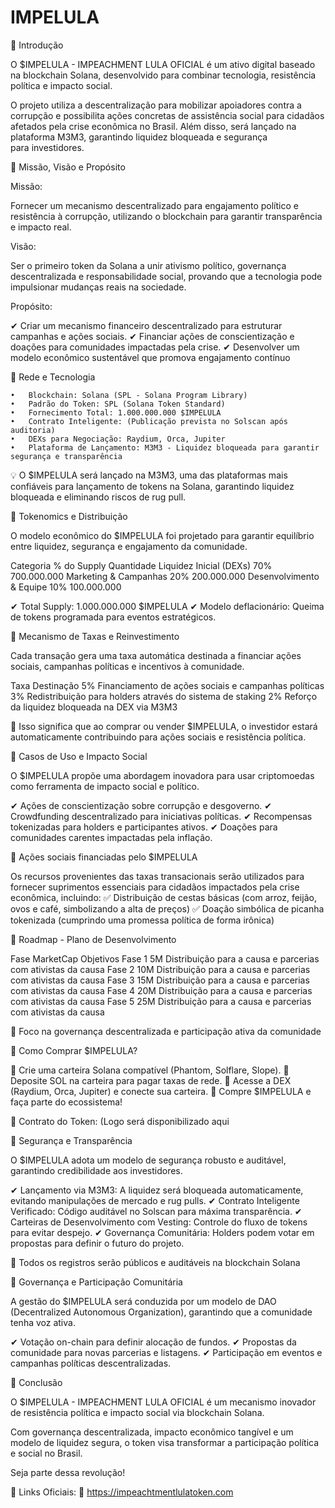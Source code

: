# IMPELULA

📌 Introdução

O $IMPELULA  - IMPEACHMENT LULA OFICIAL é um ativo digital baseado na blockchain Solana, desenvolvido para combinar tecnologia, resistência política e impacto social.

O projeto utiliza a descentralização para mobilizar apoiadores contra a corrupção e possibilita ações concretas de assistência social para cidadãos afetados pela crise econômica no Brasil. Além disso, será lançado na plataforma M3M3, garantindo liquidez bloqueada e segurança para investidores.

📌 Missão, Visão e Propósito

Missão:

Fornecer um mecanismo descentralizado para engajamento político e resistência à corrupção, utilizando o blockchain para garantir transparência e impacto real.

Visão:

Ser o primeiro token da Solana a unir ativismo político, governança descentralizada e responsabilidade social, provando que a tecnologia pode impulsionar mudanças reais na sociedade.

Propósito:

✔ Criar um mecanismo financeiro descentralizado para estruturar campanhas e ações sociais.
✔ Financiar ações de conscientização e doações para comunidades impactadas pela crise.
✔ Desenvolver um modelo econômico sustentável que promova engajamento contínuo

📌 Rede e Tecnologia

	•	Blockchain: Solana (SPL - Solana Program Library)
	•	Padrão do Token: SPL (Solana Token Standard)
	•	Fornecimento Total: 1.000.000.000 $IMPELULA
	•	Contrato Inteligente: (Publicação prevista no Solscan após auditoria)
	•	DEXs para Negociação: Raydium, Orca, Jupiter
	•	Plataforma de Lançamento: M3M3 - Liquidez bloqueada para garantir segurança e transparência

💡 O $IMPELULA será lançado na M3M3, uma das plataformas mais confiáveis para lançamento de tokens na Solana, garantindo liquidez bloqueada e eliminando riscos de rug pull.

📌 Tokenomics e Distribuição

O modelo econômico do $IMPELULA foi projetado para garantir equilíbrio entre liquidez, segurança e engajamento da comunidade.

Categoria	                      % do Supply	       Quantidade
Liquidez Inicial (DEXs)	         70%	          700.000.000
Marketing & Campanhas	     20%	          200.000.000
Desenvolvimento & Equipe	 10%	          100.000.000

✔ Total Supply: 1.000.000.000 $IMPELULA
✔ Modelo deflacionário: Queima de tokens programada para eventos estratégicos.

📌 Mecanismo de Taxas e Reinvestimento

Cada transação gera uma taxa automática destinada a financiar ações sociais, campanhas políticas e incentivos à comunidade.

Taxa	Destinação
5%	Financiamento de ações sociais e campanhas políticas
3%	Redistribuição para holders através do sistema de staking
2%	Reforço da liquidez bloqueada na DEX via M3M3

📌 Isso significa que ao comprar ou vender $IMPELULA, o investidor estará automaticamente contribuindo para ações sociais e resistência política.

📌 Casos de Uso e Impacto Social

O $IMPELULA propõe uma abordagem inovadora para usar criptomoedas como ferramenta de impacto social e político.

✔ Ações de conscientização sobre corrupção e desgoverno.
✔ Crowdfunding descentralizado para iniciativas políticas.
✔ Recompensas tokenizadas para holders e participantes ativos.
✔ Doações para comunidades carentes impactadas pela inflação.

🔹 Ações sociais financiadas pelo $IMPELULA

Os recursos provenientes das taxas transacionais serão utilizados para fornecer suprimentos essenciais para cidadãos impactados pela crise econômica, incluindo:
✅ Distribuição de cestas básicas (com arroz, feijão, ovos e café, simbolizando a alta de preços)
✅ Doação simbólica de picanha tokenizada (cumprindo uma promessa política de forma irônica)

📌 Roadmap - Plano de Desenvolvimento

Fase		MarketCap												Objetivos
Fase 1			  5M				 	Distribuição para a causa e parcerias com ativistas da causa
Fase 2			  10M				Distribuição para a causa e parcerias com ativistas da causa
Fase 3		      15M				Distribuição para a causa e parcerias com ativistas da causa
Fase 4			  20M				Distribuição para a causa e parcerias com ativistas da causa
Fase 5			  25M				Distribuição para a causa e parcerias com ativistas da causa

🚀 Foco na governança descentralizada e participação ativa da comunidade

📌 Como Comprar $IMPELULA?

⿡ Crie uma carteira Solana compatível (Phantom, Solflare, Slope).
⿢ Deposite SOL na carteira para pagar taxas de rede.
⿣ Acesse a DEX (Raydium, Orca, Jupiter) e conecte sua carteira.
⿤ Compre $IMPELULA e faça parte do ecossistema!

📌 Contrato do Token: (Logo será disponibilizado aqui

📌 Segurança e Transparência

O $IMPELULA adota um modelo de segurança robusto e auditável, garantindo credibilidade aos investidores.

✔ Lançamento via M3M3: A liquidez será bloqueada automaticamente, evitando manipulações de mercado e rug pulls.
✔ Contrato Inteligente Verificado: Código auditável no Solscan para máxima transparência.
✔ Carteiras de Desenvolvimento com Vesting: Controle do fluxo de tokens para evitar despejo.
✔ Governança Comunitária: Holders podem votar em propostas para definir o futuro do projeto.

📌 Todos os registros serão públicos e auditáveis na blockchain Solana

📌 Governança e Participação Comunitária

A gestão do $IMPELULA será conduzida por um modelo de DAO (Decentralized Autonomous Organization), garantindo que a comunidade tenha voz ativa.

✔ Votação on-chain para definir alocação de fundos.
✔ Propostas da comunidade para novas parcerias e listagens.
✔ Participação em eventos e campanhas políticas descentralizadas.

📌 Conclusão

O $IMPELULA - IMPEACHMENT LULA OFICIAL é um mecanismo inovador de resistência política e impacto social via blockchain Solana.

Com governança descentralizada, impacto econômico tangível e um modelo de liquidez segura, o token visa transformar a participação política e social no Brasil.

Seja parte dessa revolução!

📌 Links Oficiais:
🔗 https://impeachtmentlulatoken.com

